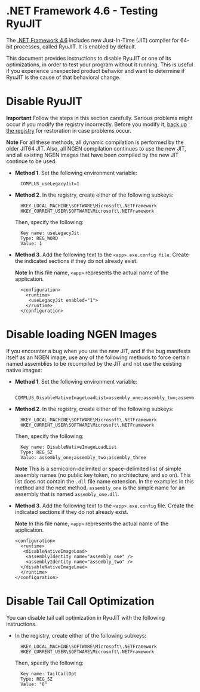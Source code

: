 .NET Framework 4.6 - Testing RyuJIT
===================================

The [.NET Framework 4.6](http://blogs.msdn.com/b/dotnet/archive/2015/07/20/announcing-net-framework-4-6.aspx#net-framework-46) includes new Just-In-Time (JIT) compiler for 64-bit processes, called RyuJIT. It is enabled by default. 

This document provides instructions to disable RyuJIT or one of its optimizations, in order to test your program without it running. This is useful if you experience unexpected product behavior and want to determine if RyuJIT is the cause of that behavioral change.

Disable RyuJIT
==============

**Important** Follow the steps in this section carefully. Serious problems might
occur if you modify the registry incorrectly. Before you modify it,
[back up the registry](http://support.microsoft.com/kb/322756) for restoration
in case problems occur.

**Note** For all these methods, all dynamic compilation is performed by the older
JIT64 JIT. Also, all NGEN compilation continues to use the new JIT, and all
existing NGEN images that have been compiled by the new JIT continue to be used.

* **Method 1**. Set the following environment variable:

        COMPLUS_useLegacyJit=1

* **Method 2**. In the registry, create either of the following subkeys:

        HKEY_LOCAL_MACHINE\SOFTWARE\Microsoft\.NETFramework
        HKEY_CURRENT_USER\SOFTWARE\Microsoft\.NETFramework

  Then, specify the following:

        Key name: useLegacyJit
        Type: REG_WORD
        Value: 1

* **Method 3**. Add the following text to the `<app>.exe.config file`. Create
  the indicated sections if they do not already exist.

  **Note** In this file name, `<app>` represents the actual name of the
  application.

        <configuration>
          <runtime>
           <useLegacyJit enabled="1">
          </runtime>
        </configuration>

Disable loading NGEN Images
===========================

If you encounter a bug when you use the new JIT, and if the bug manifests itself
as an NGEN image, use any of the following methods to force certain named
assemblies to be recompiled by the JIT and not use the existing native images:

* **Method 1**. Set the following environment variable:

        COMPLUS_DisableNativeImageLoadList=assembly_one;assembly_two;assembly_three

* **Method 2**. In the registry, create either of the following subkeys:

        HKEY_LOCAL_MACHINE\SOFTWARE\Microsoft\.NETFramework
        HKEY_CURRENT_USER\SOFTWARE\Microsoft\.NETFramework

  Then, specify the following:

        Key name: DisableNativeImageLoadList
        Type: REG_SZ
        Value: assembly_one;assembly_two;assembly_three

  **Note** This is a semicolon-delimited or space-delimited list of simple
  assembly names (no public key token, no architecture, and so on). This list
  does not contain the `.dll` file name extension. In the examples in this
  method and the next method, `assembly_one` is the simple name for an assembly
  that is named `assembly_one.dll`.

* **Method 3**. Add the following text to the `<app>.exe.config` file. Create
  the indicated sections if they do not already exist.

  **Note** In this file name, `<app>` represents the actual name of the
  application.

      <configuration>
        <runtime>
         <disableNativeImageLoad>
          <assemblyIdentity name="assembly_one" />
          <assemblyIdentity name="assembly_two" />
        </disableNativeImageLoad>
        </runtime>
      </configuration>

Disable Tail Call Optimization
==============================

You can disable tail call optimization in RyuJIT with the following instructions.

* In the registry, create either of the following subkeys:

        HKEY_LOCAL_MACHINE\SOFTWARE\Microsoft\.NETFramework
        HKEY_CURRENT_USER\SOFTWARE\Microsoft\.NETFramework

  Then, specify the following:

        Key name: TailCallOpt
        Type: REG_SZ
        Value: "0"
